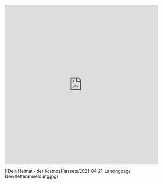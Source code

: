 
<iframe width="540" height="525" src="https://82868399.sibforms.com/serve/MUIEAJEnFmETVM0ogc7LVk4ktqFqArJOvKQsbklksNw3aT8EK1UJAjl5BkMo2-goYAYmUBh5KdGwPcgdhO0QsNA15PkdQtYpiU9-jaauLTCssBcoaUCc2PprpRFislkgEgSEFHC2UPAnjnxW_kx1mgf4ugRek-ezOrZMGHifCdYURkvC8owdxSUTfjpt-mWsR8AL0dMqLpBxGRxM" frameborder="0" scrolling="auto" allowfullscreen style="display: block;margin-left: auto;margin-right: auto;max-width: 100%;"></iframe>


![Dein Heimat - der Kosmos](/assets/2021-04-21-Landingpage Newsletteranmeldung.jpg)

